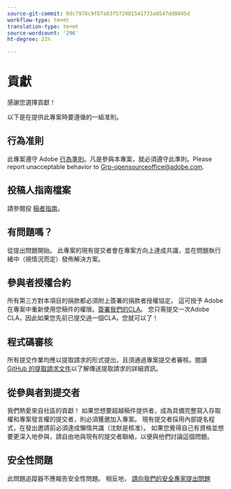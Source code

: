 ```yaml
---
source-git-commit: 0dc7978c9f87a83f572901541733a0547dd0045d
workflow-type: tm+mt
translation-type: tm+mt
source-wordcount: '296'
ht-degree: 21%

---
```

# 貢獻

感謝您選擇貢獻！

以下是在提供此專案時要遵循的一組准則。

## 行為准則

此專案遵守 Adobe [行為準則](code-of-conduct.md)。凡是參與本專案，就必須遵守此準則。Please report unacceptable behavior to
[Grp-opensourceoffice@adobe.com](mailto:Grp-opensourceoffice@adobe.com).

## 投稿人指南檔案

請參閱投 [稿者指南](https://docs.adobe.com/content/help/en/contributor/contributor-guide/introduction.html)。

## 有問題嗎？

從提出問題開始。 此專案的現有提交者會在專案方向上達成共識，並在問題執行緒中（視情況而定）發佈解決方案。

## 參與者授權合約

所有第三方對本項目的捐款都必須附上簽署的捐款者授權協定。 這可授予 Adobe 在專案中重新使用您稿件的權限。[簽署我們的CLA](http://opensource.adobe.com/cla.html)。 您只需提交一次Adobe CLA，因此如果您先前已提交過一個CLA，您就可以了！

## 程式碼審核

所有提交作業均應以提取請求的形式提出，且須通過專案提交者審核。閱讀 [GitHub 的提取請求文件](https://help.github.com/articles/about-pull-requests/)以了解傳送提取請求的詳細資訊。

<!--
Lastly, please follow the [pull request template](PULL_REQUEST_TEMPLATE.md) when
submitting a pull request!
-->

## 從參與者到提交者

我們熱愛來自社區的貢獻！ 如果您想要超越稿件提供者，成為具備完整寫入存取權和專案發言權的提交者，則必須獲邀加入專案。 現有提交者採用內部提名程式，在發出邀請前必須達成懶惰共識（沈默是核准）。 如果您覺得自己有資格並想要更深入地參與，請自由地與現有的提交者聯絡，以便與他們討論這個問題。

## 安全性問題

此問題追蹤器不應報告安全性問題。 相反地， [請向我們的安全專家提出問題](https://helpx.adobe.com/security/alertus.html)
